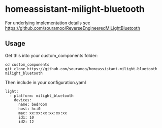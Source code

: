 # homeassistant-milight-bluetooth

For underlying implementation details see https://github.com/souramoo/ReverseEngineeredMiLightBluetooth

## Usage

Get this into your custom_components folder:
```
cd custom_components
git clone https://github.com/souramoo/homeassistant-milight-bluetooth milight_bluetooth
```

Then include in your configuration.yaml
```
light:
  - platform: milight_bluetooth
    devices:
      name: bedroom
      host: hci0
      mac: xx:xx:xx:xx:xx:xx
      id1: 10
      id2: 12
```
